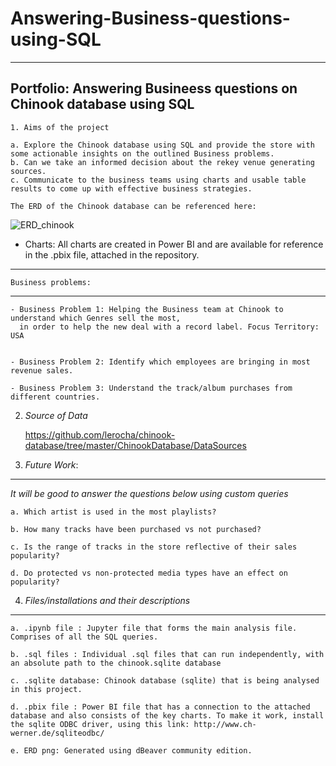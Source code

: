 # Answering-Business-questions-using-SQL
***


## Portfolio: Answering Busineess questions on Chinook database using SQL


    1. Aims of the project
    
    a. Explore the Chinook database using SQL and provide the store with some actionable insights on the outlined Business problems.
    b. Can we take an informed decision about the rekey venue generating sources. 
    c. Communicate to the business teams using charts and usable table results to come up with effective business strategies.

    The ERD of the Chinook database can be referenced here:
![ERD_chinook](https://user-images.githubusercontent.com/44321100/171297555-cb119a2a-a0d6-4e8b-85bb-34f7943ff84a.png)

-   Charts: All charts are created in Power BI and are available for reference in the .pbix file, attached in the repository.
***
    Business problems:
***
    - Business Problem 1: Helping the Business team at Chinook to understand which Genres sell the most, 
      in order to help the new deal with a record label. Focus Territory: USA
  

    - Business Problem 2: Identify which employees are bringing in most revenue sales.

    - Business Problem 3: Understand the track/album purchases from different countries.


    
2. *Source of Data*

    https://github.com/lerocha/chinook-database/tree/master/ChinookDatabase/DataSources

3. *Future Work*:
***
*It will be good to answer the questions below using custom queries*

    a. Which artist is used in the most playlists?

    b. How many tracks have been purchased vs not purchased?

    c. Is the range of tracks in the store reflective of their sales popularity?

    d. Do protected vs non-protected media types have an effect on popularity?


4. *Files/installations and their descriptions*
***

    a. .ipynb file : Jupyter file that forms the main analysis file. Comprises of all the SQL queries. 

    b. .sql files : Individual .sql files that can run independently, with an absolute path to the chinook.sqlite database

    c. .sqlite database: Chinook database (sqlite) that is being analysed in this project.

    d. .pbix file : Power BI file that has a connection to the attached database and also consists of the key charts. To make it work, install the sqlite ODBC driver, using this link: http://www.ch-werner.de/sqliteodbc/

    e. ERD png: Generated using dBeaver community edition.

